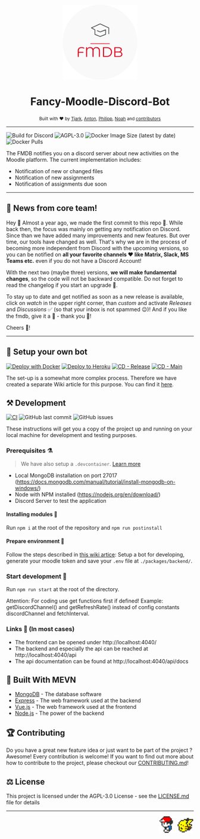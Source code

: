 <div align="center">
    <a href="#"><img src="https://raw.githubusercontent.com/tjarbo/discord-moodle-bot/master/logo.png" alt="FMDB" width="200"></a>
    <br>
    <h1>Fancy-Moodle-Discord-Bot </h1>
    <small>Built with ❤︎ by
    <a href="https://github.com/tjarbo">Tjark</a>,
    <a href="https://github.com/antonplagemann">Anton</a>,
    <a href="https://github.com/p-fruck">Philipp</a>,
    <a href="https://github.com/NoWo2000">Noah</a> and
    <a href="https://github.com/tjarbo/discord-moodle-bot/graphs/contributors">contributors</a>
    </small>
</div>

---
![Build for Discord](https://img.shields.io/badge/build%20for-discord-blueviolet)
![AGPL-3.0](https://img.shields.io/github/license/tjarbo/discord-moodle-bot)
![Docker Image Size (latest by date)](https://img.shields.io/docker/image-size/tjarbo/fmdb?color=0db7ed)
![Docker Pulls](https://img.shields.io/docker/pulls/tjarbo/fmdb?color=0db7ed)

The FMDB notifies you on a discord server about new activities on the Moodle platform. The current implementation includes:

- Notification of new or changed files
- Notification of new assignments
- Notification of assignments due soon

---
## 📮 News from core team!
Hey 👋 Almost a year ago, we made the first commit to this repo 🤯. While back then, the focus was mainly on getting any notification on Discord. Since than we have added many improvements and new features. But over time, our tools have changed as well. That's why we are in the process of becoming more independent from Discord with the upcoming versions, so you can be notified on **all your favorite channels ❤️ like Matrix, Slack, MS Teams etc.** even if you do not have a Discord Account! 

With the next two (maybe three) versions, **we will make fundamental changes**, so the code will not be backward compatible. Do not forget to read the changelog if you start an upgrade 🧐.

To stay up to date and get notified as soon as a new release is available, click on *watch* in the upper right corner, than *custom* and activate *Releases* and *Discussions* ✅ (so that your inbox is not spammed 😉)! And if you like the fmdb, give it a 🌟 - thank you 🤩!

Cheers 🍻!

---

## 🚀 Setup your own bot
[![Deploy with Docker](https://img.shields.io/badge/deploy%20with-docker-0db7ed)](https://github.com/tjarbo/discord-moodle-bot/wiki/Setup-with-docker)
[![Deploy to Heroku](https://img.shields.io/badge/deploy%20to-herkou-79589F)](https://github.com/tjarbo/discord-moodle-bot/wiki/Setup-with-heroku-and-mongodb-atlas)
[![CD - Release](https://github.com/tjarbo/discord-moodle-bot/actions/workflows/cd.release.yml/badge.svg)](https://github.com/tjarbo/discord-moodle-bot/actions/workflows/cd.release.yml)
[![CD - Main](https://github.com/tjarbo/discord-moodle-bot/actions/workflows/cd.main.yml/badge.svg)](https://github.com/tjarbo/discord-moodle-bot/actions/workflows/cd.main.yml)

The set-up is a somewhat more complex process. Therefore we have created a separate Wiki article for this purpose. You can find it [here](https://github.com/tjarbo/discord-moodle-bot/wiki/).

## ⚒️ Development
[![CI](https://github.com/tjarbo/discord-moodle-bot/actions/workflows/ci.yml/badge.svg)](https://github.com/tjarbo/discord-moodle-bot/actions/workflows/ci.yml)
![GitHub last commit](https://img.shields.io/github/last-commit/tjarbo/discord-moodle-bot)
![GitHub issues](https://img.shields.io/github/issues/tjarbo/discord-moodle-bot)

These instructions will get you a copy of the project up and running on your local machine for development and testing purposes.

### Prerequisites ⚗️
> We have also setup a `.devcontainer`.  [Learn more](https://code.visualstudio.com/docs/remote/containers#_quick-start-open-an-existing-folder-in-a-container)

- Local MongoDB installation on port 27017 (https://docs.mongodb.com/manual/tutorial/install-mongodb-on-windows/)
- Node with NPM installed (https://nodejs.org/en/download/)
- Discord Server to test the application

#### Installing modules 📁

Run `npm i` at the root of the repository and `npm run postinstall`

#### Prepare environment 🦕

Follow the steps described in [this wiki artice](https://github.com/tjarbo/discord-moodle-bot/wiki/Setup-your-own-bot): Setup a bot for developing, generate your moodle token and save your `.env` file at `./packages/backend/`.

### Start development 🛫

Run `npm run start` at the root of the directory.

Attention: For coding use get functions first if defined!
Example: getDiscordChannel() and getRefreshRate() instead of
config constants discordChannel and fetchInterval.

### Links 🔗 (In most cases)

- The frontend can be opened under http://localhost:4040/
- The backend and especially the api can be reached at http://localhost:4040/api
- The api documentation can be found at http://localhost:4040/api/docs

## 🦸 Built With MEVN

- [MongoDB](https://www.mongodb.com/) - The database software
- [Express](https://expressjs.com/) - The web framework used at the backend
- [Vue.js](https://vuejs.org/) - The web framework used at the frontend
- [Node.js](https://nodejs.org/en/) - The power of the backend

## 🏆 Contributing

Do you have a great new feature idea or just want to be part of the project ? Awesome! Every contribution is welcome! If you want to find out more about how to contribute to the project, please checkout our [CONTRIBUTING.md](CONTRIBUTING.md)!

## ⚖️ License

This project is licensed under the AGPL-3.0 License - see the [LICENSE.md](LICENSE.md) file for details

---

<div align="right">
    <a href="https://github.com/tjarbo/tjarbo/blob/main/EASTEREGG.md"><img src="https://raw.githubusercontent.com/tjarbo/tjarbo/main/assets/logo.gif" alt="Animated Gif" height="45"></a>
</div>
